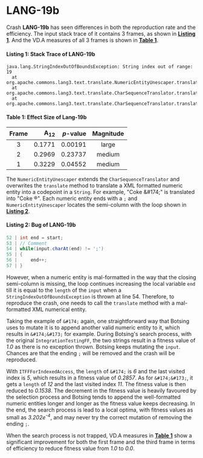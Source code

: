# LANG-19b
Crash __LANG-19b__ has seen differences in both the reproduction rate and the efficiency.
The input stack trace of it contains 3 frames, as shown in __[Listing 1](#listing-1-stack-trace-of-lang-19b)__.
And the VD.A measures of all 3 frames is shown in __[Table 1](#table-1-effect-size-of-lang-19b)__.

#### Listing 1: Stack Trace of LANG-19b
``` log
java.lang.StringIndexOutOfBoundsException: String index out of range: 19
  at org.apache.commons.lang3.text.translate.NumericEntityUnescaper.translate(NumericEntityUnescaper.java:54)
  at org.apache.commons.lang3.text.translate.CharSequenceTranslator.translate(CharSequenceTranslator.java:86)
  at org.apache.commons.lang3.text.translate.CharSequenceTranslator.translate(CharSequenceTranslator.java:59)
```

#### Table 1: Effect Size of Lang-19b
| Frame | A<sub>12</sub> | _p_-value | Magnitude |
| :---: | -------------: | --------: | :-------: |
|   3   |         0.1771 |   0.00191 |   large   |
|   2   |         0.2969 |   0.23737 |  medium   |
|   1   |         0.3229 |   0.04552 |  medium   |

The `NumericEntityUnescaper` extends the `CharSequenceTranslator` and overwrites the `translate` method to translate a XML formatted numeric entity into a codepoint in a `String`.
For example, "Coke \&#174;" is translated into "Coke <a>&#174;</a>".
Each numeric entity ends with a `;` and `NumericEntityUnescaper` locates the semi-column with the loop shown in __[Listing 2](#listing-2-bug-of-lang-19b)__.

#### Listing 2: Bug of LANG-19b
``` java
52 | int end = start;
53 | // Comment
54 | while(input.charAt(end) != ';')
55 | {
56 |     end++;
57 | }
```

However, when a numeric entity is mal-formatted in the way that the closing semi-column is missing, the loop continues increasing the local variable `end` till it is equal to the `length` of the `input` when a `StringIndexOutOfBoundsException` is thrown at line 54.
Therefore, to reproduce the crash, one needs to call the `translate` method with a mal-formatted XML numerical entity.

Taking the example of `&#174;` again, one straightforward way that Botsing uses to mutate it is to append another valid numeric entity to it, which results in `&#174;&#173;` for example.
During Botsing's search process, with the original `IntegrationTestingFF`, the two strings result in a fitness value of _1.0_ as there is no exception thrown.
Botsing keeps mutating the `input`.
Chances are that the ending `;` will be removed and the crash will be reproduced.

With `ITFFForIndexedAccess`, the `length` of `&#174;` is _6_ and the last visited index is _5_, which results in a fitness value of _0.2857_.
As for `&#174;&#173;`, it gets a `length` of _12_ and the last visited index _11_.
The fitness value is then reduced to _0.1538_.
The decrement in the fitness value is heavily favoured by the selection process and Botsing tends to append the well-formatted numeric entities longer and longer as the fitness value keeps decreasing.
In the end, the search process is lead to a local optima, with fitness values as small as _3.202e<sup>-4</sup>_, and may never try the correct mutation of removing the ending `;`.

When the search process is not trapped, VD.A measures in __[Table 1](#table-1-effect-size-of-lang-19b)__ show a significant improvement for both the first frame and the third frame in terms of efficiency to reduce fitness value from _1.0_ to _0.0_.